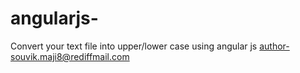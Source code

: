 # angularjs-
Convert your text file into upper/lower case using angular js
author-souvik.maji8@rediffmail.com
